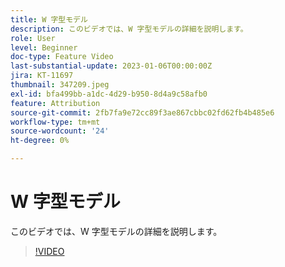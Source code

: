 ```yaml
---
title: W 字型モデル
description: このビデオでは、W 字型モデルの詳細を説明します。
role: User
level: Beginner
doc-type: Feature Video
last-substantial-update: 2023-01-06T00:00:00Z
jira: KT-11697
thumbnail: 347209.jpeg
exl-id: bfa499bb-a1dc-4d29-b950-8d4a9c58afb0
feature: Attribution
source-git-commit: 2fb7fa9e72cc89f3ae867cbbc02fd62fb4b485e6
workflow-type: tm+mt
source-wordcount: '24'
ht-degree: 0%

---
```


# W 字型モデル

このビデオでは、W 字型モデルの詳細を説明します。

>[!VIDEO](https://video.tv.adobe.com/v/347209/?quality=12&learn=on)
